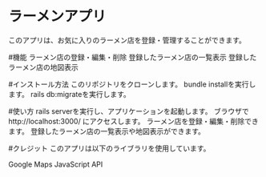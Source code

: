 <h1>ラーメンアプリ</h1>
このアプリは、お気に入りのラーメン店を登録・管理することができます。

#機能
ラーメン店の登録・編集・削除
登録したラーメン店の一覧表示
登録したラーメン店の地図表示

#インストール方法
このリポジトリをクローンします。
bundle installを実行します。
rails db:migrateを実行します。

#使い方
rails serverを実行し、アプリケーションを起動します。
ブラウザで http://localhost:3000/ にアクセスします。
ラーメン店を登録・編集・削除できます。
登録したラーメン店の一覧表示や地図表示ができます。

#クレジット
このアプリは以下のライブラリを使用しています。

Google Maps JavaScript API
